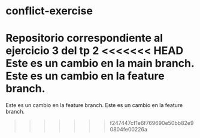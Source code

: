 # conflict-exercise
Repositorio correspondiente al ejercicio 3 del tp 2 
<<<<<<< HEAD
Este es un cambio en la main branch.
Este es un cambio en la feature branch. 
=======
Este es un cambio en la feature branch.
Este es un cambio en la feature branch.
>>>>>>> f247447cf1e6f769690e50bb82e90804fe00226a
